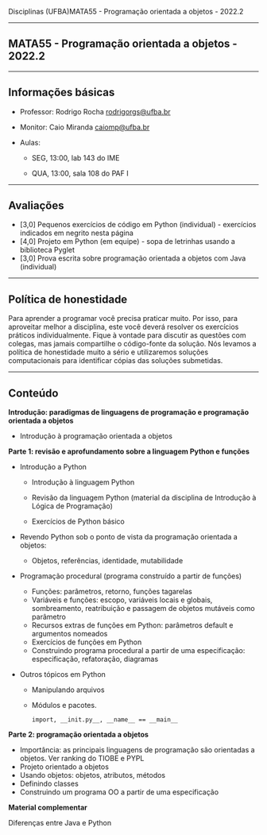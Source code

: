 Disciplinas (UFBA)MATA55 - Programação orientada a objetos - 2022.2

------

## MATA55 - Programação orientada a objetos - 2022.2

------

## Informações básicas

- Professor: Rodrigo Rocha rodrigorgs@ufba.br

- Monitor: Caio Miranda caiomp@ufba.br

- Aulas:

  - SEG, 13:00, lab 143 do IME

  - QUA, 13:00, sala 108 do PAF I

------

## Avaliações

- [3,0] Pequenos exercícios de código em Python (individual) - exercícios indicados em negrito nesta página
- [4,0] Projeto em Python (em equipe) - sopa de letrinhas usando a biblioteca Pyglet
- [3,0] Prova escrita sobre programação orientada a objetos com Java (individual)

------

## Política de honestidade

Para aprender a programar você precisa praticar muito. Por isso, para aproveitar melhor a disciplina, este você deverá resolver os exercícios práticos individualmente. Fique à vontade para discutir as questões com colegas, mas jamais compartilhe o código-fonte da solução. Nós levamos a política de honestidade muito a sério e utilizaremos soluções computacionais para identificar cópias das soluções submetidas.

------

## Conteúdo

**Introdução: paradigmas de linguagens de programação e programação orientada a objetos**

- Introdução à programação orientada a objetos

**Parte 1: revisão e aprofundamento sobre a linguagem Python e funções**

- Introdução a Python

  - Introdução à linguagem Python

  - Revisão da linguagem Python (material da disciplina de Introdução à Lógica de Programação)

  - Exercícios de Python básico

- Revendo Python sob o ponto de vista da programação orientada a objetos:

  - Objetos, referências, identidade, mutabilidade

- Programação procedural (programa construído a partir de funções)

  - Funções: parâmetros, retorno, funções tagarelas
  - Variáveis e funções: escopo, variáveis locais e globais, sombreamento, reatribuição e passagem de objetos mutáveis como parâmetro
  - Recursos extras de funções em Python: parâmetros default e argumentos nomeados
  - Exercícios de funções em Python
  - Construindo programa procedural a partir de uma especificação: especificação, refatoração, diagramas

- Outros tópicos em Python

  - Manipulando arquivos

  - Módulos e pacotes. 

    ```
    import, __init.py__, __name__ == __main__
    ```

    

**Parte 2: programação orientada a objetos**

- Importância: as principais linguagens de programação são orientadas a objetos. Ver ranking do TIOBE e PYPL
- Projeto orientado a objetos
- Usando objetos: objetos, atributos, métodos
- Definindo classes
- Construindo um programa OO a partir de uma especificação

**Material complementar**

Diferenças entre Java e Python